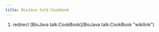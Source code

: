 ```yaml
---
title: BioJava talk:Cookbook
---
```


1.  redirect [BioJava talk:CookBook](BioJava talk:CookBook "wikilink")

